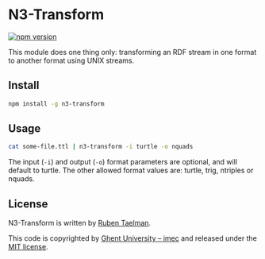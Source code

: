 # N3-Transform
[![npm version](https://badge.fury.io/js/n3-transform.svg)](https://www.npmjs.com/package/n3-transform)

This module does one thing only: transforming an RDF stream in one format to another format using UNIX streams.

## Install

```bash
npm install -g n3-transform
```

## Usage

```bash
cat some-file.ttl | n3-transform -i turtle -o nquads
```

The input (`-i`) and output (`-o`) format parameters are optional, and will default to turtle.
The other allowed format values are: turtle, trig, ntriples or nquads.

## License
N3-Transform is written by [Ruben Taelman](http://www.rubensworks.net/).

This code is copyrighted by [Ghent University – imec](http://idlab.ugent.be/)
and released under the [MIT license](http://opensource.org/licenses/MIT).

